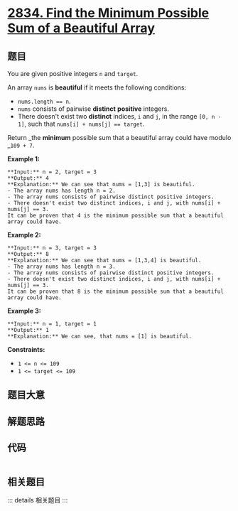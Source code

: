 # [2834. Find the Minimum Possible Sum of a Beautiful Array](https://leetcode.com/problems/find-the-minimum-possible-sum-of-a-beautiful-array)

## 题目

You are given positive integers `n` and `target`.

An array `nums` is **beautiful** if it meets the following conditions:

  * `nums.length == n`.
  * `nums` consists of pairwise **distinct** **positive** integers.
  * There doesn't exist two **distinct** indices, `i` and `j`, in the range `[0, n - 1]`, such that `nums[i] + nums[j] == target`.

Return _the **minimum** possible sum that a beautiful array could have modulo
_`109 + 7`.



**Example 1:**

    
    
    **Input:** n = 2, target = 3
    **Output:** 4
    **Explanation:** We can see that nums = [1,3] is beautiful.
    - The array nums has length n = 2.
    - The array nums consists of pairwise distinct positive integers.
    - There doesn't exist two distinct indices, i and j, with nums[i] + nums[j] == 3.
    It can be proven that 4 is the minimum possible sum that a beautiful array could have.
    

**Example 2:**

    
    
    **Input:** n = 3, target = 3
    **Output:** 8
    **Explanation:** We can see that nums = [1,3,4] is beautiful.
    - The array nums has length n = 3.
    - The array nums consists of pairwise distinct positive integers.
    - There doesn't exist two distinct indices, i and j, with nums[i] + nums[j] == 3.
    It can be proven that 8 is the minimum possible sum that a beautiful array could have.
    

**Example 3:**

    
    
    **Input:** n = 1, target = 1
    **Output:** 1
    **Explanation:** We can see, that nums = [1] is beautiful.
    



**Constraints:**

  * `1 <= n <= 109`
  * `1 <= target <= 109`


## 题目大意

## 解题思路

## 代码

```javascript

```

## 相关题目

::: details 相关题目
:::
